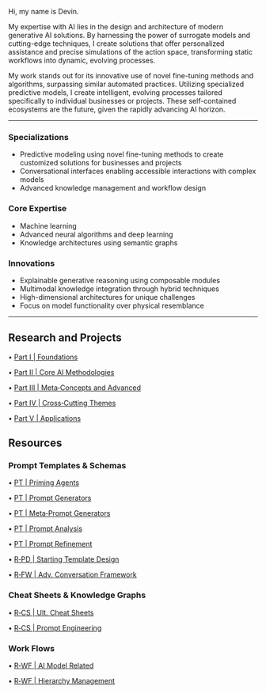 Hi, my name is Devin.

My expertise with AI lies in the design and architecture of modern generative AI solutions. By harnessing the power of surrogate models and cutting-edge techniques, I create solutions that offer personalized assistance and precise simulations of the action space, transforming static workflows into dynamic, evolving processes.

My work stands out for its innovative use of novel fine-tuning methods and algorithms, surpassing similar automated practices. Utilizing specialized predictive models, I create intelligent, evolving processes tailored specifically to individual businesses or projects. These self-contained ecosystems are the future, given the rapidly advancing AI horizon.

---

### Specializations

- Predictive modeling using novel fine-tuning methods to create customized solutions for businesses and projects
- Conversational interfaces enabling accessible interactions with complex models
- Advanced knowledge management and workflow design

### Core Expertise 

- Machine learning
- Advanced neural algorithms and deep learning
- Knowledge architectures using semantic graphs

### Innovations

- Explainable generative reasoning using composable modules
- Multimodal knowledge integration through hybrid techniques
- High-dimensional architectures for unique challenges
- Focus on model functionality over physical resemblance

---

## Research and Projects

• [Part I | Foundations](https://github.com/nerority/AI-Portfolio/wiki/Part-I-%7C-The-Glossary)

• [Part II | Core AI Methodologies](https://github.com/nerority/AI-Portfolio/wiki/Part-II-%7C-Core-AI-Methodologies)

• [Part III | Meta‐Concepts and Advanced](https://github.com/nerority/AI-Portfolio/wiki/Part-III-%7C-Meta%E2%80%90Concepts-and-Advanced)

• [Part IV | Cross‐Cutting Themes](https://github.com/nerority/AI-Portfolio/wiki/Part-IV-%7C-Cross%E2%80%90Cutting-Themes)

• [Part V | Applications](https://github.com/nerority/AI-Portfolio/wiki/Part-V-%7C-Applications)

## Resources

### Prompt Templates & Schemas

• [PT | Priming Agents](https://github.com/nerority/AI-Portfolio/wiki/PT-%7C-Priming-Agents)

• [PT | Prompt Generators](https://github.com/nerority/AI-Portfolio/wiki/PT-%7C-Prompt-Generators)

• [PT | Meta‐Prompt Generators](https://github.com/nerority/AI-Portfolio/wiki/PT-%7C-Meta%E2%80%90Prompt-Generators)

• [PT | Prompt Analysis](https://github.com/nerority/AI-Portfolio/wiki/PT-%7C-Prompt-Analysis)

• [PT | Prompt Refinement](https://github.com/nerority/AI-Portfolio/wiki/PT-%7C-Prompt-Refinement)

• [R‐PD | Starting Template Design](https://github.com/nerority/AI-Portfolio/wiki/R%E2%80%90PD-%7C-Starting-Template-Design)

• [R‐FW | Adv. Conversation Framework](https://github.com/nerority/AI-Portfolio/wiki/R%E2%80%90FW-%7C-Adv.-Conversation-Framework)

### Cheat Sheets & Knowledge Graphs

• [R‐CS | Ult. Cheat Sheets](https://github.com/nerority/AI-Portfolio/wiki/R%E2%80%90CS-%7C-Ultimate-Cheat-Sheets)

• [R‐CS | Prompt Engineering](https://github.com/nerority/AI-Portfolio/wiki/R%E2%80%90CS-%7C-Prompt-Engineering)

### Work Flows

• [R‐WF | AI Model Related](https://github.com/nerority/AI-Portfolio/wiki/R%E2%80%90WF-%7C-AI-Model-Related)

• [R‐WF | Hierarchy Management](https://github.com/nerority/AI-Portfolio/wiki/R%E2%80%90WF-%7C-Hierarchy-Management)
